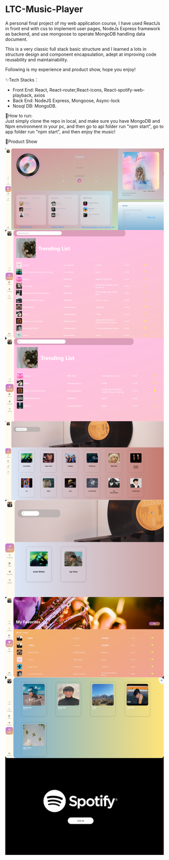 # LTC-Music-Player
A personal final project of my web application course, I have used ReactJs in front end with css to implement user pages, NodeJs Express framework as backend, and use mongoose to operate MongoDB handling data document.
<p></p>
This is a very classic full stack basic structure and I learned a lots in structure design and component encapsulation, adept at improving code reusability and maintainability.  
<p></p>
Following is my experience and product show, hope you enjoy!
<p></p>

✨Tech Stacks：  
- Front End: React, React-router,React-icons, React-spotify-web-playback, axios
- Back End: NodeJS Express, Mongoose, Async-lock
- Nosql DB: MongoDB.

🏃How to run:  
Just simply clone the repo in local, and make sure you have MongoDB and Npm environment in your pc, and then go to api folder run "npm start", go to app folder run "npm start", and then enjoy the music!

🍻Product Show

<img align="center" alt="img" src="https://github.com/XingyuHuang23/LTC-Music-Player/blob/main/imgs/player1.png" width="auto" height="auto"/>
<img align="center" alt="img" src="https://github.com/XingyuHuang23/LTC-Music-Player/blob/main/imgs/tre1.png" width="auto" height="auto"/>
<img align="center" alt="img" src="https://github.com/XingyuHuang23/LTC-Music-Player/blob/main/imgs/tre2.png" width="auto" height="auto"/>
<img align="center" alt="img" src="https://github.com/XingyuHuang23/LTC-Music-Player/blob/main/imgs/art1.png" width="auto" height="auto"/>
<img align="center" alt="img" src="https://github.com/XingyuHuang23/LTC-Music-Player/blob/main/imgs/art2.png" width="auto" height="auto"/>
<img align="center" alt="img" src="https://github.com/XingyuHuang23/LTC-Music-Player/blob/main/imgs/fav1.png" width="auto" height="auto"/>
<img align="center" alt="img" src="https://github.com/XingyuHuang23/LTC-Music-Player/blob/main/imgs/list1.png" width="auto" height="auto"/>
<img align="center" alt="img" src="https://github.com/XingyuHuang23/LTC-Music-Player/blob/main/imgs/spo1.png" width="auto" height="auto"/>
